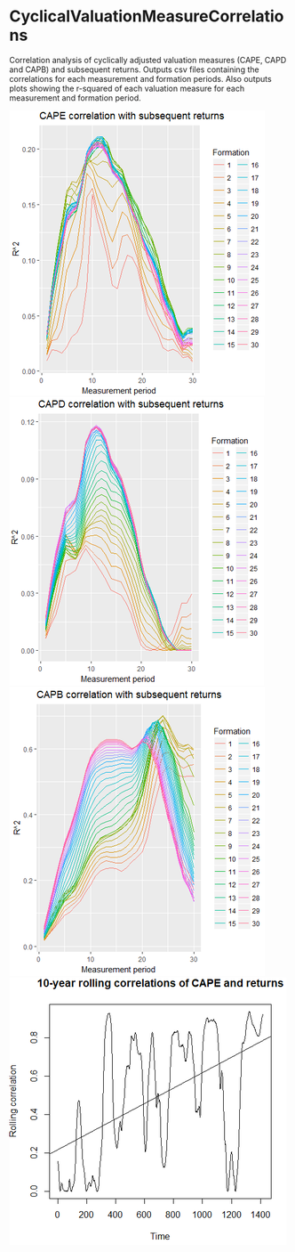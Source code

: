 # CyclicalValuationMeasureCorrelations
Correlation analysis of cyclically adjusted valuation measures (CAPE, CAPD and CAPB) and subsequent returns.
Outputs csv files containing the correlations for each measurement and formation periods.
Also outputs plots showing the r-squared of each valuation measure for each measurement and formation period.

![CAPE](https://github.com/KaroRonty/CyclicalValuationMeasureCorrelations/blob/master/CAPE_plot.PNG)
![CAPD](https://github.com/KaroRonty/CyclicalValuationMeasureCorrelations/blob/master/CAPD_plot.PNG)
![CAPB](https://github.com/KaroRonty/CyclicalValuationMeasureCorrelations/blob/master/CAPB_plot.PNG)
![Rolling](https://github.com/KaroRonty/CyclicalValuationMeasureCorrelations/blob/master/CAPE_rolling.PNG)
